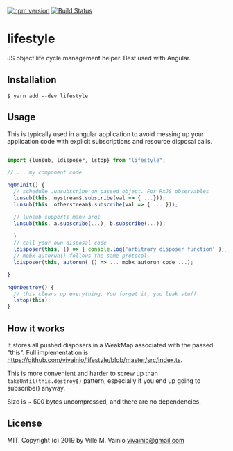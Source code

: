 [![npm version](https://badge.fury.io/js/lifestyle.svg)](https://badge.fury.io/js/lifestyle)
[![Build Status](https://dev.azure.com/ville0567/ville/_apis/build/status/vivainio.lifestyle?branchName=master)](https://dev.azure.com/ville0567/ville/_build/latest?definitionId=11&branchName=master)
# lifestyle

JS object life cycle management helper. Best used with Angular. 

## Installation

```
$ yarn add --dev lifestyle
```

## Usage

This is typically used in angular application to avoid messing up your application code with
explicit subscriptions and resource disposal calls. 

```ts

import {lunsub, ldisposer, lstop} from "lifestyle";

// ... my component code

ngOnInit() {
  // schedule .unsubscribe on passed object. For RxJS observables
  lunsub(this, mystream$.subscribe(val => { ...}));
  lunsub(this, otherstream$.subscribe(val => { ... }));

  // lunsub supports many args 
  lunsub(this, a.subscribe(...), b.subscribe(...));
  
  )
  // call your own disposal code
  ldisposer(this, () => { console.log('arbitrary disposer function' )})
  // mobx autorun() follows the same protocol.
  ldisposer(this, autorun( () => ... mobx autorun code ...);

}

ngOnDestroy() {
  // this cleans up everything. You forget it, you leak stuff.
  lstop(this);  
}

```

## How it works

It stores all pushed disposers in a WeakMap associated with the passed "this". Full
implementation is https://github.com/vivainio/lifestyle/blob/master/src/index.ts.

This is more convenient and harder to screw up than `takeUntil(this.destroy$)` pattern,
especially if you end up going to subscribe() anyway.

Size is ~ 500 bytes uncompressed, and there are no dependencies.

## License

MIT. Copyright (c) 2019 by Ville M. Vainio <vivainio@gmail.com>
